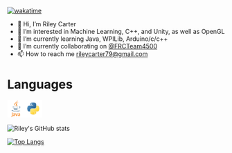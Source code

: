 [![wakatime](https://wakatime.com/badge/user/f3547318-8055-48cd-96c0-a914c8ea8cd7.svg)](https://wakatime.com/@f3547318-8055-48cd-96c0-a914c8ea8cd7)
- 👋 Hi, I’m Riley Carter
- 👀 I’m interested in Machine Learning, C++, and Unity, as well as OpenGL
- 🌱 I’m currently learning Java, WPILib, Arduino/c/c++
- 💞️ I’m currently collaborating on [@FRCTeam4500](https://github.com/FRCTeam4500)
- 📫 How to reach me rileycarter79@gmail.com

# Languages
<img height="40" width= "40" src="https://raw.githubusercontent.com/github/explore/5b3600551e122a3277c2c5368af2ad5725ffa9a1/topics/java/java.png"><img height="40" width= "40" src="https://raw.githubusercontent.com/github/explore/5b3600551e122a3277c2c5368af2ad5725ffa9a1/topics/python/python.png">

![Riley's GitHub stats](https://github-readme-stats.vercel.app/api?username=Rileynotmyalt&show_icons=true&theme=gotham)

[![Top Langs](https://github-readme-stats.vercel.app/api/top-langs/?username=Rileynotmyalt&theme=gotham)](https://github.com/Rileynotmyalt/github-readme-stats)
